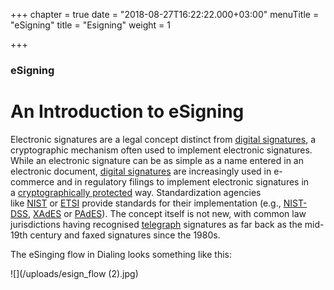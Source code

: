 +++
chapter = true
date = "2018-08-27T16:22:22.000+03:00"
menuTitle = "eSigning"
title = "Esigning"
weight = 1

+++
### eSigning

# An Introduction to eSigning

Electronic signatures are a legal concept distinct from [digital signatures](https://en.wikipedia.org/wiki/Digital_signature "Digital signature"), a cryptographic mechanism often used to implement electronic signatures. While an electronic signature can be as simple as a name entered in an electronic document, [digital signatures](https://en.wikipedia.org/wiki/Digital_signature "Digital signature") are increasingly used in e-commerce and in regulatory filings to implement electronic signatures in a [cryptographically protected](https://en.wikipedia.org/wiki/Cryptography "Cryptography") way. Standardization agencies like [NIST](https://en.wikipedia.org/wiki/NIST "NIST") or [ETSI](https://en.wikipedia.org/wiki/ETSI "ETSI") provide standards for their implementation (e.g., [NIST-DSS](https://en.wikipedia.org/wiki/Digital_Signature_Algorithm "Digital Signature Algorithm"), [XAdES](https://en.wikipedia.org/wiki/XAdES "XAdES") or [PAdES](https://en.wikipedia.org/wiki/PAdES "PAdES")). The concept itself is not new, with common law jurisdictions having recognised [telegraph](https://en.wikipedia.org/wiki/Telegraph "Telegraph") signatures as far back as the mid-19th century and faxed signatures since the 1980s.

The eSinging flow in Dialing looks something like this:

![](/uploads/esign_flow (2).jpg)